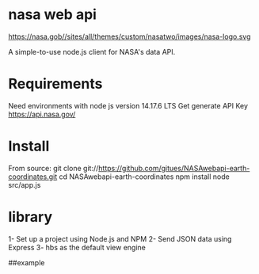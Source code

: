 # nasa web api

https://nasa.gob//sites/all/themes/custom/nasatwo/images/nasa-logo.svg

A simple-to-use node.js client for NASA's data API.

# Requirements 
Need environments with node js version 14.17.6 LTS
Get generate API Key https://api.nasa.gov/

# Install
From source:
    git clone git://https://github.com/gitues/NASAwebapi-earth-coordinates.git 
    cd NASAwebapi-earth-coordinates
    npm install
    node src/app.js

# library
1- Set up a project using Node.js and NPM
2- Send JSON data using Express
3- hbs as the default view engine 

##example
